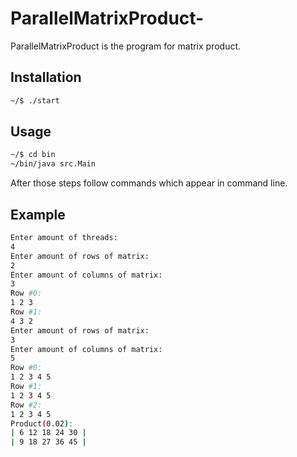 # ParallelMatrixProduct-
ParallelMatrixProduct is the program for matrix product.

## Installation

```bash
~/$ ./start
```

## Usage
```bash
~/$ cd bin
~/bin/java src.Main
```

After those steps follow commands which appear in command line.

## Example
```bash
Enter amount of threads:
4
Enter amount of rows of matrix:
2
Enter amount of columns of matrix:
3
Row #0:
1 2 3
Row #1:
4 3 2
Enter amount of rows of matrix:
3
Enter amount of columns of matrix:
5
Row #0:
1 2 3 4 5
Row #1:
1 2 3 4 5
Row #2:
1 2 3 4 5
Product(0.02):
| 6 12 18 24 30 |
| 9 18 27 36 45 |
```
